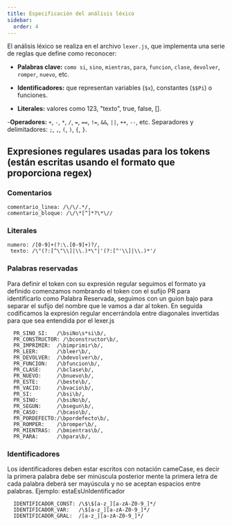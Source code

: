 ```yaml
---
title: Especificación del análisis léxico 
sidebar:
  order: 4
---
```



El análisis léxico se realiza en el archivo `lexer.js`, que implementa una serie de reglas que define como reconocer:

- **Palabras clave:** `como si`, `sino`, `mientras`, `para`, `funcion`, `clase`, `devolver`, `romper`, `nuevo`, etc.

- **Identificadores:** que representan variables (`$x`), constantes (`$$Pi`) o funciones.

- **Literales:** valores como 123, "texto", true, false, [].

-**Operadores:** `+`, `-`, `*`, `/`, `=`, `==`, `!=`, `&&`, `||`, `++`, `--`, etc.
Separadores y delimitadores: `;`, `,`, `(`, `)`, `{`, `}`.

## Expresiones regulares usadas para los tokens (están escritas usando el formato que proporciona regex)

### Comentarios

```regex
comentario_linea: /\/\/.*/,
comentario_bloque: /\/\*[^]*?\*\//
```

### Literales

```regex
numero: /[0-9]+(?:\.[0-9]+)?/,
 texto: /\"(?:[^\"\\]|\\.)*\"|'(?:[^'\\]|\\.)*'/
```

### Palabras reservadas

Para definir el token con su expresión regular seguimos el formato ya definido comenzamos nombrando el token con el sufijo PR para identificarlo como Palabra Reservada, seguimos con un guion bajo para separar el sufijo del nombre que le vamos a dar al token. En seguida codificamos la expresión regular encerrándola entre diagonales invertidas para que sea entendida por el lexer.js

```regex
  PR_SINO_SI:   /\bsiNo\s*si\b/,     
  PR_CONSTRUCTOR: /\bconstructor\b/, 
  PR_IMPRIMIR:  /\bimprimir\b/,
  PR_LEER:      /\bleer\b/,         
  PR_DEVOLVER:  /\bdevolver\b/,
  PR_FUNCION:   /\bfuncion\b/,
  PR_CLASE:     /\bclase\b/,
  PR_NUEVO:     /\bnuevo\b/,
  PR_ESTE:      /\beste\b/,        
  PR_VACIO:     /\bvacio\b/,         
  PR_SI:        /\bsi\b/,
  PR_SINO:      /\bsiNo\b/,
  PR_SEGUN:     /\bsegun\b/,
  PR_CASO:      /\bcaso\b/,
  PR_PORDEFECTO:/\bpordefecto\b/,
  PR_ROMPER:    /\bromper\b/,
  PR_MIENTRAS:  /\bmientras\b/,
  PR_PARA:      /\bpara\b/,
```

### Identificadores

Los identificadores deben estar escritos con notación cameCase, es decir la primera palabra debe ser minúscula posterior mente la primera letra de cada palabra deberá ser mayúscula y no se aceptan espacios entre palabras. Ejemplo: estaEsUnIdentificador

```regex
  IDENTIFICADOR_CONST: /\$\$[a-z_][a-zA-Z0-9_]*/     
  IDENTIFICADOR_VAR:   /\$[a-z_][a-zA-Z0-9_]*/
  IDENTIFICADOR_GRAL:  /[a-z_][a-zA-Z0-9_]*/
```
